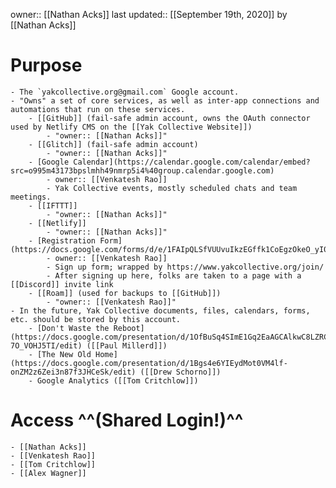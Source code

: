 owner:: [[Nathan Acks]]
last updated:: [[September 19th, 2020]] by [[Nathan Acks]]
# Purpose
    - The `yakcollective.org@gmail.com` Google account.
    - "Owns" a set of core services, as well as inter-app connections and automations that run on these services.
        - [[GitHub]] (fail-safe admin account, owns the OAuth connector used by Netlify CMS on the [[Yak Collective Website]])
            - "owner:: [[Nathan Acks]]"
        - [[Glitch]] (fail-safe admin account)
            - "owner:: [[Nathan Acks]]"
        - [Google Calendar](https://calendar.google.com/calendar/embed?src=o995m43173bpslmhh49nmrp5i4%40group.calendar.google.com)
            - owner:: [[Venkatesh Rao]]
            - Yak Collective events, mostly scheduled chats and team meetings.
        - [[IFTTT]]
            - "owner:: [[Nathan Acks]]"
        - [[Netlify]]
            - "owner:: [[Nathan Acks]]"
        - [Registration Form](https://docs.google.com/forms/d/e/1FAIpQLSfVUUvuIkzEGffk1CoEgzOkeO_yI05Nuw6zU3H1TNLmiQOf7g/viewform)
            - owner:: [[Venkatesh Rao]]
            - Sign up form; wrapped by https://www.yakcollective.org/join/
            - After signing up here, folks are taken to a page with a [[Discord]] invite link
        - [[Roam]] (used for backups to [[GitHub]])
            - "owner:: [[Venkatesh Rao]]"
    - In the future, Yak Collective documents, files, calendars, forms, etc. should be stored by this account.
        - [Don't Waste the Reboot](https://docs.google.com/presentation/d/1OfBuSq4SImE1Gq2EaAGCAlkwC8LZRCWx-7O_VOHJ5TI/edit) ([[Paul Millerd]])
        - [The New Old Home](https://docs.google.com/presentation/d/1Bgs4e6YIEydMot0VM4lf-onZM2z6Zei3n87f3JHCeSk/edit) ([[Drew Schorno]])
        - Google Analytics ([[Tom Critchlow]])
# Access ^^(Shared Login!)^^
    - [[Nathan Acks]]
    - [[Venkatesh Rao]]
    - [[Tom Critchlow]]
    - [[Alex Wagner]]
